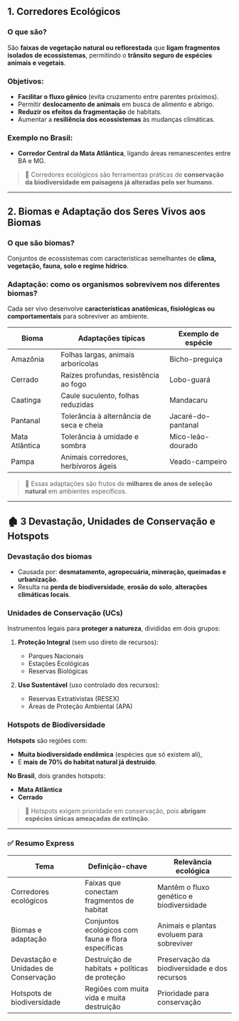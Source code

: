 ##  1. **Corredores Ecológicos**

###  O que são?

São **faixas de vegetação natural ou reflorestada** que **ligam fragmentos isolados de ecossistemas**, permitindo o **trânsito seguro de espécies animais e vegetais**.

###  Objetivos:

- **Facilitar o fluxo gênico** (evita cruzamento entre parentes próximos).
- Permitir **deslocamento de animais** em busca de alimento e abrigo.
- **Reduzir os efeitos da fragmentação** de habitats.
- Aumentar a **resiliência dos ecossistemas** às mudanças climáticas.

###  Exemplo no Brasil:

- **Corredor Central da Mata Atlântica**, ligando áreas remanescentes entre BA e MG.
> 🧠 Corredores ecológicos são ferramentas práticas de **conservação da biodiversidade em paisagens já alteradas pelo ser humano**.

---

##  2. **Biomas e Adaptação dos Seres Vivos aos Biomas**

###  O que são biomas?

Conjuntos de ecossistemas com características semelhantes de **clima, vegetação, fauna, solo e regime hídrico**.

###  Adaptação: como os organismos sobrevivem nos diferentes biomas?

Cada ser vivo desenvolve **características anatômicas, fisiológicas ou comportamentais** para sobreviver ao ambiente.

|Bioma|Adaptações típicas|Exemplo de espécie|
|---|---|---|
|Amazônia|Folhas largas, animais arborícolas|Bicho-preguiça|
|Cerrado|Raízes profundas, resistência ao fogo|Lobo-guará|
|Caatinga|Caule suculento, folhas reduzidas|Mandacaru|
|Pantanal|Tolerância à alternância de seca e cheia|Jacaré-do-pantanal|
|Mata Atlântica|Tolerância à umidade e sombra|Mico-leão-dourado|
|Pampa|Animais corredores, herbívoros ágeis|Veado-campeiro|

> 🧬 Essas adaptações são frutos de **milhares de anos de seleção natural** em ambientes específicos.

---

## 🏚️ 3 **Devastação, Unidades de Conservação e Hotspots**

###  Devastação dos biomas

- Causada por: **desmatamento, agropecuária, mineração, queimadas e urbanização**.
- Resulta na **perda de biodiversidade**, **erosão do solo**, **alterações climáticas locais**.

### Unidades de Conservação (UCs)

Instrumentos legais para **proteger a natureza**, divididas em dois grupos:

1. **Proteção Integral** (sem uso direto de recursos):
    - Parques Nacionais
    - Estações Ecológicas
    - Reservas Biológicas
        
2. **Uso Sustentável** (uso controlado dos recursos):
    - Reservas Extrativistas (RESEX)
    - Áreas de Proteção Ambiental (APA)

###  Hotspots de Biodiversidade

**Hotspots** são regiões com:
- **Muita biodiversidade endêmica** (espécies que só existem ali),
- E **mais de 70% do habitat natural já destruído**.

**No Brasil**, dois grandes hotspots:
- **Mata Atlântica**
- **Cerrado**

> 📍 Hotspots exigem prioridade em conservação, pois **abrigam espécies únicas ameaçadas de extinção**.

---
### ✅ Resumo Express

|Tema|Definição-chave|Relevância ecológica|
|---|---|---|
|Corredores ecológicos|Faixas que conectam fragmentos de habitat|Mantêm o fluxo genético e biodiversidade|
|Biomas e adaptação|Conjuntos ecológicos com fauna e flora específicas|Animais e plantas evoluem para sobreviver|
|Devastação e Unidades de Conservação|Destruição de habitats + políticas de proteção|Preservação da biodiversidade e dos recursos|
|Hotspots de biodiversidade|Regiões com muita vida e muita destruição|Prioridade para conservação|